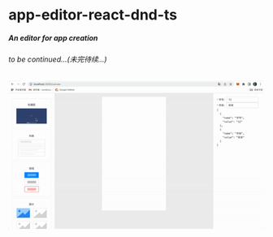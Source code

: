 # app-editor-react-dnd-ts

##### An editor for app creation

###### to be continued...(未完待续...)

![](read-me-res/work.gif)

[//]: # (![]&#40;read-me-res/img.png&#41;)
